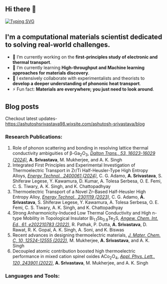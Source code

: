 ## Hi there 👋
[![Typing SVG](https://readme-typing-svg.demolab.com/?lines=I+am+Ashutosh+Srivastava+)](https://git.io/typing-svg)
## I'm a computational materials scientist dedicated to solving real-world challenges.

- 🔭 I’m currently working on the **first-principles study of electronic and thermal transport**.
- 🌱 I’m currently learning **High-throughput and Machine learning approaches for materials discovery**.
- 👯 I extensively collaborate with experimentalists and theorists to **develop a deeper understanding of phononic heat transport**.   
- ⚡ Fun fact: **Materials are everywhere; you just need to look around**.

## Blog posts
Checkout latest updates- https://ashutoshsrivastava98.wixsite.com/ashutosh-srivastava/blog 
### Research Publications:
1. Role of phonon scattering and bonding in resolving lattice thermal conductivity ambiguities of β-Ga<sub>2</sub>O<sub>3</sub>, <a href="https://doi.org/10.1039/D4DT02033B/">_Dalton Trans., 53, 16023-16029 (2024)_</a>, **A. Srivastava**, M. Mukherjee, and A. K. Singh
2. Integrated First Principles and Experimental Investigation of Thermoelectric Transport in Zr/Ti Half-Heusler-Type High Entropy Alloys, <a href="https://doi.org/10.1002/ente.202400061/">_Energy Technol., 2400061 (2024)_</a>, C. G. Adamo, **A. Srivastava**, S. Shiferaw Legese, Y. Kawamura, D. Kumar, A. Tolesa Serbesa, O. E. Femi, C. S. Tiwary, A. K. Singh, and K. Chattopadhyay
3. Thermoelectric Transport of a Novel Zr-Based Half-Heusler High Entropy Alloy, <a href="https://onlinelibrary.wiley.com/doi/10.1002/ente.202301119#/">_Energy Technol., 2301119 (2023)_</a>, C. G. Adamo, **A. Srivastava**, S. Shiferaw Legese, Y. Kawamura, A. Tolesa Serbesa, O. E. Femi, C. S. Tiwary, A. K. Singh, and K. Chattopadhyay
4. Strong Anharmonicity-Induced Low Thermal Conductivity and High n-type Mobility in Topological Insulator Bi<sub>1.1</sub>Sb<sub>0.9</sub>Te<sub>2</sub>S, <a href="https://doi.org/10.1002/anie.202210783/">_Angew. Chem. Int. Ed., 61, e202210783 (2022)_</a>, R. Pathak, P. Dutta, **A. Srivastava**, D. Rawat, R. K. Gopal, A. K. Singh, A. Soni, and K. Biswas
5. Recent advances in designing thermoelectric materials, <a href="https://doi.org/10.1039/D2TC02448A/">_J. Mater. Chem. C, 10, 12524-12555 (2022)_</a>, M. Mukherjee, **A. Srivastava**, and A. K. Singh
6. Decoupled atomic contribution boosted high thermoelectric performance in mixed cation spinel oxides ACo<sub>2</sub>O<sub>4</sub>, <a href="https://doi.org/10.1063/5.0099452/">_Appl. Phys. Lett., 120, 243901 (2022)_</a>, **A. Srivastava**, M. Mukherjee, and A. K. Singh
### Languages and Tools:
<!--
**ashutoshsriv/ashutoshsriv** is a ✨ _special_ ✨ repository because its `README.md` (this file) appears on your GitHub profile.

Here are some ideas to get you started:

- 🔭 I’m currently working on ...
- 🌱 I’m currently learning ...
- 👯 I’m looking to collaborate on ...
- 🤔 I’m looking for help with ...
- 💬 Ask me about ...
- 📫 How to reach me: ...
- 😄 Pronouns: ...
- ⚡ Fun fact: ...
-->
